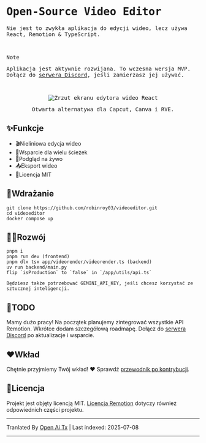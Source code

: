 <samp>
  
<h1>Open-Source Video Editor</h1>
<p>Nie jest to zwykła aplikacja do edycji wideo, lecz używa React, Remotion & TypeScript.</p>
<br />

> [!NOTE]  
> Aplikacja jest aktywnie rozwijana. To wczesna wersja MVP. Dołącz do [serwera Discord](https://discord.gg/GSknuxubZK), jeśli zamierzasz jej używać.

<br />

<p align="center">
  <img src="https://raw.githubusercontent.com/robinroy03/videoeditor/main/public/screenshot-app.png" alt="Zrzut ekranu edytora wideo React">
</p>
<p align="center">Otwarta alternatywa dla Capcut, Canva i RVE.</p>
</samp>

## ✨Funkcje

- 🎬Nieliniowa edycja wideo
- 🔀Wsparcie dla wielu ścieżek
- 👀Podgląd na żywo
- 📤Eksport wideo
- 📜Licencja MIT

## 🐋Wdrażanie

```
git clone https://github.com/robinroy03/videoeditor.git
cd videoeditor
docker compose up
```

## 🧑‍💻Rozwój

```
pnpm i
pnpm run dev (frontend)
pnpm dlx tsx app/videorender/videorender.ts (backend)
uv run backend/main.py
flip `isProduction` to `false` in `/app/utils/api.ts`

Będziesz także potrzebować GEMINI_API_KEY, jeśli chcesz korzystać ze sztucznej inteligencji.
```

## 📃TODO

Mamy dużo pracy! Na początek planujemy zintegrować wszystkie API Remotion. Wkrótce dodam szczegółową roadmapę. Dołącz do [serwera Discord](https://discord.com/invite/GSknuxubZK) po aktualizacje i wsparcie.

## ❤️Wkład

Chętnie przyjmiemy Twój wkład! ❤️ Sprawdź [przewodnik po kontrybucji](https://raw.githubusercontent.com/robinroy03/videoeditor/main/CONTRIBUTING.md).

## 📜Licencja

Projekt jest objęty licencją MIT. [Licencja Remotion](https://github.com/remotion-dev/remotion/blob/main/LICENSE.md) dotyczy również odpowiednich części projektu.

---

Tranlated By [Open Ai Tx](https://github.com/OpenAiTx/OpenAiTx) | Last indexed: 2025-07-08

---